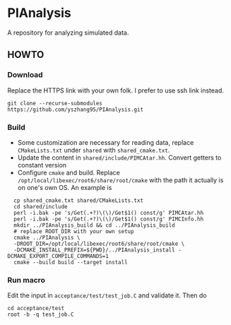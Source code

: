 # PIAnalysis
A repository for analyzing simulated data.
## HOWTO
### Download
Replace the HTTPS link with your own folk. I prefer to use ssh link instead.
```shell
git clone --recurse-submodules https://github.com/yszhang95/PIAnalysis.git
```

### Build
- Some customization are necessary for reading data, replace
  `CMakeLists.txt` under `shared` with `shared_cmake.txt`.
- Update the content in `shared/include/PIMCAtar.hh`. Convert getters
  to constant version
- Configure `cmake` and build. Replace
  `/opt/local/libexec/root6/share/root/cmake` with the path it
  actually is on one's own OS.
An example is
```shell
  cp shared_cmake.txt shared/CMakeLists.txt
  cd shared/include
  perl -i.bak -pe 's/Get(.+?)\(\)/Get$1() const/g' PIMCAtar.hh
  perl -i.bak -pe 's/Get(.+?)\(\)/Get$1() const/g' PIMCInfo.hh
  mkdir ../PIAnalysis_build && cd ../PIAnalysis_build
  # replace ROOT_DIR with your own setup
  cmake ../PIAnalysis \
  -DROOT_DIR=/opt/local/libexec/root6/share/root/cmake \
  -DCMAKE_INSTALL_PREFIX=${PWD}/../PIAnalysis_install -DCMAKE_EXPORT_COMPILE_COMMANDS=1
  cmake --build build --target install
```

### Run macro
Edit the input in `acceptance/test/test_job.C` and validate it.
Then do
```shell
cd acceptance/test
root -b -q test_job.C
```
